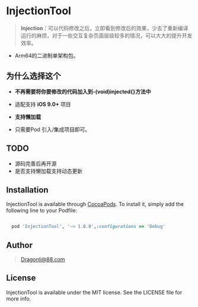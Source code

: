 # InjectionTool

> **Injection**：可以代码修改之后，立即看到修改后的效果，少去了重新编译运行的麻烦，对于一些交互复杂页面层级较多的情况，可以大大的提升开发效率。

- Arm64的二进制单架构包。

## 为什么选择这个

- **不再需要将你要修改的代码加入到-(void)injected{}方法中**

- 适配支持 **iOS 9.0+** 项目 

- **支持懒加载**

- 只需要Pod 引入/集成项目即可。

## TODO

- 源码完善后再开源
- 是否支持懒加载支持动态更新

## Installation

InjectionTool is available through [CocoaPods](https://cocoapods.org/pods/InjectionTool). To install it, simply add the following line to your Podfile:

```ruby

  pod 'InjectionTool', '~> 1.0.0',:configurations => 'Debug'

```


## Author

> Dragonli@88.com

## License

InjectionTool is available under the MIT license. See the LICENSE file for more info.
